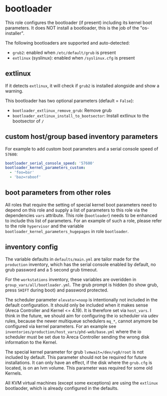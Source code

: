 bootloader
==========

This role configures the bootloader (if present) including its kernel boot parameters. It does NOT install a bootloader, this is the job of the "os-installer".

The following bootloaders are supported and auto-detected:

- `grub2`: enabled when `/etc/default/grub` is present
- `extlinux` (syslinux): enabled when `/syslinux.cfg` is present

extlinux
--------

If it detects `extlinux`, it will check if `grub2` is installed alongside and show a warning.

This bootloader has two optional parameters (default = `False`):

- `bootloader_extlinux_remove_grub`: Remove grub
- `bootloader_extlinux_install_to_bootsector`: Install extlinux to the bootsector of `/`

custom host/group based inventory parameters
--------------------------------------------

For example to add custom boot parameters and a serial console speed of `57600`:

```yaml
bootloader_serial_console_speed: '57600'
bootloader_kernel_parameters_custom:
  - 'foo=bar'
  - 'baz=raboof'
```

boot parameters from other roles
--------------------------------

All roles that require the setting of special kernel boot parameters need to depend on this role and supply a list of parameters to this role via the dependencies `vars` attribute. This role (`bootloader`) needs to be enhanced to include this list of parameters. For an example of such a role, please refer to the role `hypervisor` and the variable `bootloader_kernel_parameters_hugepages` in role `bootloader`.

inventory config
----------------

The variable defaults in `defaults/main.yml` are tailor made for the `production` inventory, which has the serial console enabled by default, no grub password and a 5 second grub timeout.

For the `workstations` inventory, these variables are overidden in `group_vars/all/bootloader.yml`. The grub prompt is hidden (to show grub, press `SHIFT` during boot) and password protected.

The scheduler parameter `elevator=noop` is intentionally not included in the default configuration. It should only be included when it makes sense (Areca Controller and Kernel <= 4.19). It is therefore set via `host_vars`. I think in the future, we should aim for configuring the io scheduler via udev rules, because the newer multiqueue schedulers `mq_*`, cannot anymore be configured via kernel parameters. For an example see `inventories/production/host_vars/phd-web/base.yml` where the io scheduler must be set due to Areca Controller sending the wrong disk information to the Kernel.

The special kernel parameter for grub `lvmwait=/dev/vg0/root` is not included by default. This parameter should not be required for future installations. It can only have an effect, if the disk where the `grub.cfg` is located, is on an lvm volume. This parameter was required for some old Kernels.

All KVM virtual machines (except some exceptions) are using the `extlinux` bootlaoder, which is already configured in the defaults.

